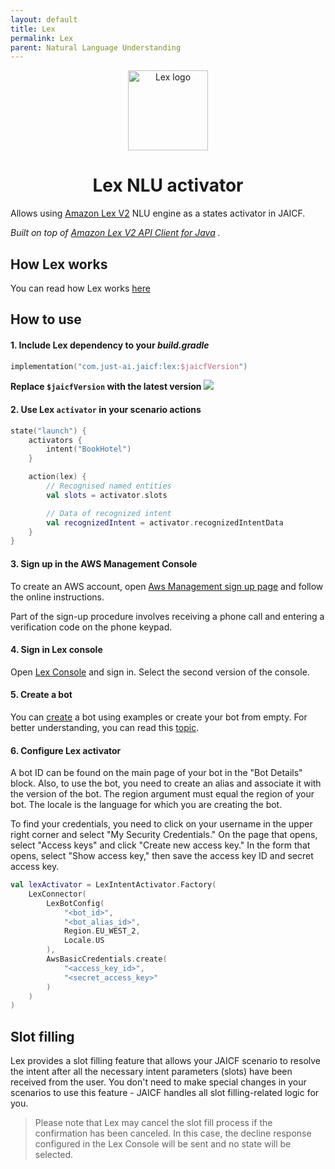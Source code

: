 ```yaml
---
layout: default
title: Lex
permalink: Lex
parent: Natural Language Understanding
---
```


<p style="text-align: center">
    <img src="https://www.routeoneconnect.com/wp-content/uploads/2020/03/icon-amazon-lex.png" height="128" width="128" alt="Lex logo"/>
</p>

<h1 style="text-align: center">Lex NLU activator</h1>

Allows using [Amazon Lex V2](https://aws.amazon.com/lex/) NLU engine as a states activator in JAICF.

_Built on top of
[Amazon Lex V2 API Client for Java](https://docs.aws.amazon.com/AWSJavaSDK/latest/javadoc/com/amazonaws/services/lexruntimev2/AmazonLexRuntimeV2.html)
._

## How Lex works

You can read how Lex works [here](https://docs.aws.amazon.com/lex/latest/dg/how-it-works.html)

## How to use

#### 1. Include Lex dependency to your _build.gradle_

```kotlin
implementation("com.just-ai.jaicf:lex:$jaicfVersion")
```

**Replace `$jaicfVersion` with the latest
version ![](https://img.shields.io/github/v/release/just-ai/jaicf-kotlin?color=%23000&label=&style=flat-square)**

#### 2. Use Lex `activator` in your scenario actions

```kotlin
state("launch") {
    activators {
        intent("BookHotel")
    }

    action(lex) {
        // Recognised named entities
        val slots = activator.slots

        // Data of recognized intent 
        val recognizedIntent = activator.recognizedIntentData
    }
}
```

#### 3. Sign up in the AWS Management Console

To create an AWS account, open [Aws Management sign up page](https://portal.aws.amazon.com/billing/signup) and follow
the online instructions.

Part of the sign-up procedure involves receiving a phone call and entering a verification code on the phone keypad.

#### 4. Sign in Lex console

Open [Lex Console](https://console.aws.amazon.com/lexv2/home) and sign in. Select the second version of the console.

#### 5. Create a bot

You can [create](https://console.aws.amazon.com/lexv2/home#createBot) a bot using examples or create your bot from
empty. For better understanding, you can read this [topic](https://docs.aws.amazon.com/lex/latest/dg/gs-console.html).

#### 6. Configure Lex activator

A bot ID can be found on the main page of your bot in the "Bot Details" block. Also, to use the bot, you need to create
an alias and associate it with the version of the bot. The region argument must equal the region of your bot. The locale
is the language for which you are creating the bot.

To find your credentials, you need to click on your username in the upper right corner and select "My Security
Credentials."
On the page that opens, select "Access keys" and click "Create new access key."
In the form that opens, select "Show access key," then save the access key ID and secret access key.

```kotlin
val lexActivator = LexIntentActivator.Factory(
    LexConnector(
        LexBotConfig(
            "<bot_id>",
            "<bot_alias_id>",
            Region.EU_WEST_2,
            Locale.US
        ),
        AwsBasicCredentials.create(
            "<access_key_id>",
            "<secret_access_key>"
        )
    )
)
```

## Slot filling

Lex provides a slot filling feature that allows your JAICF scenario to resolve the intent after all the necessary intent
parameters (slots) have been received from the user. You don't need to make special changes in your scenarios to use
this feature - JAICF handles all slot filling-related logic for you.

> Please note that Lex may cancel the slot fill process if the confirmation has been canceled.
> In this case, the decline response configured in the Lex Console will be sent and no state will be selected.
